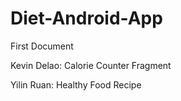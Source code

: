 # Diet-Android-App
First Document 

Kevin Delao: Calorie Counter Fragment

Yilin Ruan: Healthy Food Recipe
